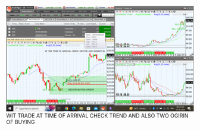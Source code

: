 ![](_attachments/Pasted%20image%2020240412081434.png)
WIT TRADE AT TIME OF ARRIVAL CHECK TREND AND ALSO TWO OGIRIN OF BUYING
